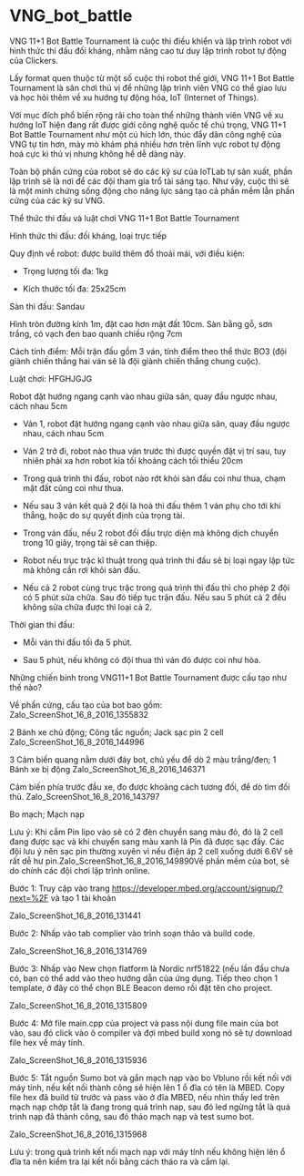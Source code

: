 # VNG_bot_battle

VNG 11+1 Bot Battle Tournament là cuộc thi điều khiển và lập trình robot với hình thức thi đấu đối kháng, nhằm nâng cao tư duy lập trình robot tự động của Clickers.

Lấy format quen thuộc từ một số cuộc thi robot thế giới, VNG 11+1 Bot Battle Tournament  là sân chơi thú vị để những lập trình viên VNG có thể giao lưu và học hỏi thêm về xu hướng tự động hóa, IoT (Internet of Things).

Với mục đích phổ biến rộng rãi cho toàn thể những thành viên VNG về xu hướng IoT hiện đang rất được giới công nghệ quốc tế chú trọng, VNG 11+1 Bot Battle Tournament  như một cú hích lớn, thúc đẩy dân công nghệ của VNG tự tin hơn, mày mò khám phá nhiều hơn trên lĩnh vực robot tự động hoá cực kì thú vị nhưng không hề dễ dàng này.

Toàn bộ phần cứng của robot sẽ do các kỹ sư của IoTLab tự sản xuất, phần lập trình sẽ là nơi để các đội tham gia trổ tài sáng tạo. Như vậy, cuộc thi sẽ là một minh chứng sống động cho năng lực sáng tạo cả phần mềm lẫn phần cứng của các kỹ sư VNG.

Thể thức thi đấu và luật chơi VNG 11+1 Bot Battle Tournament

Hình thức thi đấu: đối kháng, loại trực tiếp

Quy định về robot: được build thêm đồ thoải mái, với điều kiện:

+ Trọng lượng tối đa: 1kg

+ Kích thước tối đa: 25x25cm

Sàn thi đấu:
Sandau

Hình tròn đường kính 1m, đặt cao hơn mặt đất 10cm. Sàn bằng gỗ, sơn trắng, có vạch đen bao quanh chiều rộng 7cm

Cách tính điểm: Mỗi trận đấu gồm 3 ván, tính điểm theo thể thức BO3 (đội giành chiến thắng hai ván sẽ là đội giành chiến thắng chung cuộc).

Luật chơi:
HFGHJGJG

Robot đặt hướng ngang cạnh vào nhau giữa sân, quay đầu ngược nhau, cách nhau 5cm

+ Ván 1, robot đặt hướng ngang cạnh vào nhau giữa sân, quay đầu ngược nhau, cách nhau 5cm

+ Ván 2 trở đi, robot nào thua ván trước thì được quyền đặt vị trí sau, tuy nhiên phải xa hơn robot kia tối khoảng cách tối thiểu 20cm

+ Trong quá trình thi đấu, robot nào rớt khỏi sàn đấu coi như thua, chạm mặt đất cũng coi như thua.

+ Nếu sau 3 ván kết quả 2 đội là hoà thì đấu thêm 1 ván phụ cho tới khi thắng, hoặc do sự quyết định của trọng tài.

+ Trong ván đấu, nếu 2 robot đối đầu trực diện mà không dịch chuyển trong 10 giây, trọng tài sẽ can thiệp.

+ Robot nếu trục trặc kĩ thuật trong quá trình thi đấu sẽ bị loại ngay lập tức mà không cần rơi khỏi sàn đấu.

+ Nếu cả 2 robot cùng trục trặc trong quá trình thi đấu thì cho phép 2 đội có 5 phút sửa chữa. Sau đó tiếp tục trận đấu. Nếu sau 5 phút cả 2 đều không sửa chữa được thì loại cả 2.

Thời gian thi đấu:

+ Mỗi ván thi đấu tối đa 5 phút.

+ Sau 5 phút, nếu không có đội thua thì ván đó được coi như hòa.

Những chiến binh trong VNG11+1 Bot Battle Tournament được cấu tạo như thế nào?

Về phần cứng, cấu tạo của bot bao gồm:
Zalo_ScreenShot_16_8_2016_1355832

2 Bánh xe chủ động; Công tắc nguồn; Jack sạc pin 2 cell
Zalo_ScreenShot_16_8_2016_144996

3 Cảm biến quang nằm dưới đáy bot, chủ yếu để dò 2 màu trắng/đen; 1 Bánh xe bị động
Zalo_ScreenShot_16_8_2016_146371

Cảm biến phía trước đầu xe, đo được khoảng cách tương đối, để dò tìm đối thủ.
Zalo_ScreenShot_16_8_2016_143797

Bo mạch; Mạch nạp

Lưu ý: Khi cắm Pin lipo vào sẽ có 2 đèn chuyển sang màu đỏ, đó là 2 cell đang được sạc và khi chuyển sang màu xanh là Pin đã được sạc đầy. Các đội lưu ý nên sạc pin thường xuyên vì nếu điện áp 2 cell xuống dưới 6.6V sẽ rất dễ hư pin.Zalo_ScreenShot_16_8_2016_149890Về phần mềm của bot, sẽ do chính các đội chơi lập trình online.

Bước 1: Truy cập vào trang https://developer.mbed.org/account/signup/?next=%2F và tạo 1 tài khoản

Zalo_ScreenShot_16_8_2016_131441

Bước 2: Nhấp vào tab complier vào trình soạn thảo và build code.

Zalo_ScreenShot_16_8_2016_1314769

Bước 3: Nhấp vào New chọn flatform là Nordic nrf51822 (nếu lần đầu chưa có, bạn có thể add vào theo hướng dẫn của ứng dụng. Tiếp theo chọn 1 template, ở đây có thể chọn BLE Beacon demo rồi đặt tên cho project.

Zalo_ScreenShot_16_8_2016_1315809

Bước 4: Mở file main.cpp của project và pass nội dung file main của bot vào, sau đó click vào ô compiler và đợi mbed build xong nó sẽ tự download file hex về máy tính.

Zalo_ScreenShot_16_8_2016_1315936

Bước 5: Tắt nguồn Sumo bot và gắn mạch nạp vào bo Vbluno rồi kết nối với máy tính, nếu kết nối thành công sẽ hiện lên 1 ổ đĩa có tên là MBED. Copy file hex đã build từ trước và pass vào ở đĩa MBED, nếu nhìn thấy led trên mạch nạp chớp tắt là đang trong quá trình nap, sau đó led ngừng tắt là quá trình nạp đã thành công, sau đó tháo mạch nạp và test sumo bot.

Zalo_ScreenShot_16_8_2016_1315968

Lưu ý: trong quá trình kết nối mạch nạp với máy tính nếu không hiện lên ổ đĩa ta nên kiểm tra lại kết nối bằng cách tháo ra và cắm lại.

